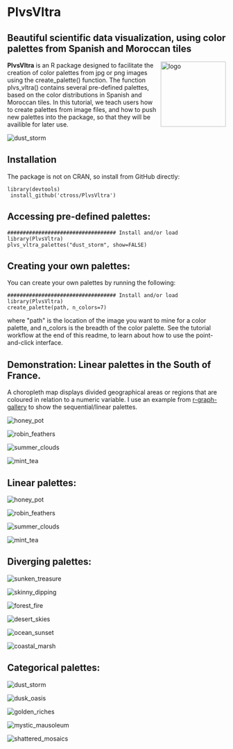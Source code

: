 PlvsVltra
========
Beautiful scientific data visualization, using color palettes from Spanish and Moroccan tiles
------
<img align="right" src="https://github.com/ctross/PlvsVltra/blob/main/inst/logo.png?raw=true" alt="logo" width="150">

**PlvsVltra** is an R package designed to facilitate the creation of color palettes from jpg or png images using the create_palette() function. The function plvs_vltra() contains several pre-defined palettes, based on the color distributions in Spanish and Moroccan tiles. In this tutorial, we teach users how to create palettes from image files, and how to push new palettes into the package, so that they will be availible for later use.   

 ![dust_storm](https://github.com/ctross/PlvsVltra/blob/main/inst/dust_storm_inspiration.jpg?raw=true)
 
Installation
------
The package is not on CRAN, so install from GitHub directly:
```{r}
library(devtools)
 install_github('ctross/PlvsVltra')
```

Accessing pre-defined palettes:
------
```{r}
################################### Install and/or load
library(PlvsVltra)
plvs_vltra_palettes("dust_storm", show=FALSE)
```

Creating your own palettes:
------
You can create your own palettes by running the following:
```{r}
################################### Install and/or load
library(PlvsVltra)
create_palette(path, n_colors=7)
```
where "path" is the location of the image you want to mine for a color palette, and n_colors is the breadth of the color palette. See the tutorial workflow at the end of this readme, to learn about how to use the point-and-click interface.

Demonstration: Linear palettes in the South of France.
------
A choropleth map displays divided geographical areas or regions that are coloured in relation to a numeric variable. I use an example from [r-graph-gallery](https://r-graph-gallery.com/choropleth-map.html) to show the sequential/linear palettes.

![honey_pot](https://github.com/ctross/PlvsVltra/blob/main/inst/map_honey_pot.png?raw=true)

![robin_feathers](https://github.com/ctross/PlvsVltra/blob/main/inst/map_robin_feathers.png?raw=true)

![summer_clouds](https://github.com/ctross/PlvsVltra/blob/main/inst/map_summer_clouds.png?raw=true)

![mint_tea](https://github.com/ctross/PlvsVltra/blob/main/inst/map_mint_tea.png?raw=true)


Linear palettes:
------

![honey_pot](https://github.com/ctross/PlvsVltra/blob/main/inst/honey_pot.png?raw=true)

![robin_feathers](https://github.com/ctross/PlvsVltra/blob/main/inst/robin_feathers.png?raw=true)

![summer_clouds](https://github.com/ctross/PlvsVltra/blob/main/inst/summer_clouds.png?raw=true)

![mint_tea](https://github.com/ctross/PlvsVltra/blob/main/inst/mint_tea.png?raw=true)


Diverging palettes:
------


![sunken_treasure](https://github.com/ctross/PlvsVltra/blob/main/inst/sunken_treasure.png?raw=true)

![skinny_dipping](https://github.com/ctross/PlvsVltra/blob/main/inst/skinny_dipping.png?raw=true)

![forest_fire](https://github.com/ctross/PlvsVltra/blob/main/inst/forest_fire.png?raw=true)

![desert_skies](https://github.com/ctross/PlvsVltra/blob/main/inst/desert_skies.png?raw=true)

![ocean_sunset](https://github.com/ctross/PlvsVltra/blob/main/inst/ocean_sunset.png?raw=true)

![coastal_marsh](https://github.com/ctross/PlvsVltra/blob/main/inst/coastal_marsh.png?raw=true)


 

Categorical palettes:
------


![dust_storm](https://github.com/ctross/PlvsVltra/blob/main/inst/dust_storm.png?raw=true)

![dusk_oasis](https://github.com/ctross/PlvsVltra/blob/main/inst/dusk_oasis.png?raw=true)

![golden_riches](https://github.com/ctross/PlvsVltra/blob/main/inst/golden_riches.png?raw=true)

![mystic_mausoleum](https://github.com/ctross/PlvsVltra/blob/main/inst/mystic_mausoleum.png?raw=true)

![shattered_mosaics](https://github.com/ctross/PlvsVltra/blob/main/inst/shattered_mosaics.png?raw=true)

